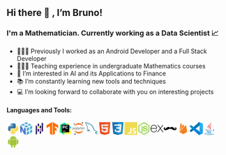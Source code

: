 ## Hi there 👋 , I’m Bruno!

### I'm a Mathematician. Currently working as a Data Scientist 📈

- 👨🏽‍💻 Previously I worked as an Android Developer and a Full Stack Developer
- 👨🏽‍🏫  Teaching experience in undergraduate Mathematics courses
- 🧠  I’m interested in AI and its Applications to Finance
- 📚  I’m constantly learning new tools and techniques
- 💻  I’m looking forward to collaborate with you on interesting projects 

#### Languages and Tools:
<img align="left" alt="Python" width="30px" src="https://raw.githubusercontent.com/devicons/devicon/master/icons/python/python-original.svg">
<img align="left" alt="Numpy" width="30px" src="https://raw.githubusercontent.com/devicons/devicon/master/icons/numpy/numpy-original.svg">
<img align="left" alt="Pandas" width="30px" src="https://raw.githubusercontent.com/devicons/devicon/master/icons/pandas/pandas-original.svg">
<img align="left" alt="TensorFlow" width="30px" src="https://raw.githubusercontent.com/devicons/devicon/master/icons/tensorflow/tensorflow-original.svg">
<img align="left" alt="PyCharm" width="30px" src="https://raw.githubusercontent.com/devicons/devicon/master/icons/pycharm/pycharm-original.svg">
<img align="left" alt="Jupyter" width="30px" img src='https://raw.githubusercontent.com/devicons/devicon/master/icons/jupyter/jupyter-original-wordmark.svg'>
<img align="left" alt="MySQL" width="30px" src="https://raw.githubusercontent.com/devicons/devicon/master/icons/mysql/mysql-original.svg">
<img align="left" alt="HTML5" width="30px" src="https://raw.githubusercontent.com/devicons/devicon/master/icons/html5/html5-original.svg" />
<img align="left" alt="CSS3" width="30px" src="https://raw.githubusercontent.com/devicons/devicon/master/icons/css3/css3-original.svg" />
<img align="left" alt="JavaScript" width="30px" src="https://raw.githubusercontent.com/devicons/devicon/master/icons/javascript/javascript-plain.svg">
<img align="left" alt="Node.js" width="30px" src="https://raw.githubusercontent.com/devicons/devicon/master/icons/nodejs/nodejs-original.svg">
<img align="left" alt="Express" width="30px" src="https://raw.githubusercontent.com/devicons/devicon/master/icons/express/express-original.svg">
<img align="left" alt="Handlebars" width="30px" src="https://raw.githubusercontent.com/devicons/devicon/master/icons/handlebars/handlebars-original.svg">
<img align="left" alt="Firebase" width="30px" src="https://raw.githubusercontent.com/devicons/devicon/master/icons/firebase/firebase-plain.svg">
<img align="left" alt="Visual Studio Code" width="30px" src="https://raw.githubusercontent.com/devicons/devicon/master/icons/vscode/vscode-original.svg">
<img align="left" alt="Java" width="30px" src="https://raw.githubusercontent.com/devicons/devicon/master/icons/java/java-original.svg">
<img align="left" alt="Android" width="30px" src="https://raw.githubusercontent.com/devicons/devicon/master/icons/android/android-original.svg">


[linkedin]: https://www.linkedin.com





<!--- 
- 👋 Hi, I’m @bmarroc
- 👀 I’m interested in ...
- 🌱 I’m currently learning ...
- 💞️ I’m looking to collaborate on ...
- 📫 How to reach me ...
--->

<!---
bmarroc/bmarroc is a ✨ special ✨ repository because its `README.md` (this file) appears on your GitHub profile.
You can click the Preview link to take a look at your changes.
--->
